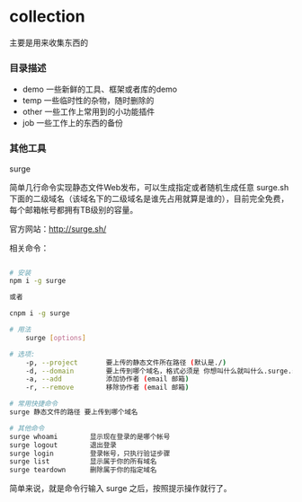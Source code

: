 # collection

主要是用来收集东西的

### 目录描述

- demo 一些新鲜的工具、框架或者库的demo
- temp 一些临时性的杂物，随时删除的
- other 一些工作上常用到的小功能插件
- job  一些工作上的东西的备份

### 其他工具

surge 

简单几行命令实现静态文件Web发布，可以生成指定或者随机生成任意 surge.sh 下面的二级域名（该域名下的二级域名是谁先占用就算是谁的），目前完全免费，每个邮箱帐号都拥有TB级别的容量。

官方网站：http://surge.sh/

相关命令：

```bash

# 安装
npm i -g surge

或者 

cnpm i -g surge

# 用法
    surge [options]

# 选项:
    -p, --project       要上传的静态文件所在路径 (默认是./)
    -d, --domain        要上传到哪个域名，格式必须是 你想叫什么就叫什么.surge.sh (不填的话就默认随机生成.surge.sh)
    -a, --add           添加协作者 (email 邮箱)
    -r, --remove        移除协作者 (email 邮箱)

# 常用快捷命令
surge 静态文件的路径 要上传到哪个域名

# 其他命令
surge whoami        显示现在登录的是哪个帐号
surge logout        退出登录
surge login         登录帐号，只执行验证步骤
surge list          显示属于你的所有域名
surge teardown      删除属于你的指定域名
```

简单来说，就是命令行输入 surge 之后，按照提示操作就行了。
